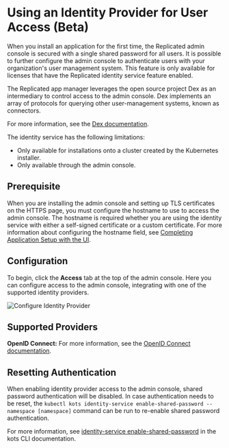 # Using an Identity Provider for User Access (Beta)

When you install an application for the first time, the Replicated admin console is secured with a single shared password for all users.
It is possible to further configure the admin console to authenticate users with your organization's user management system.
This feature is only available for licenses that have the Replicated identity service feature enabled.

The Replicated app manager leverages the open source project Dex as an intermediary to control access to the admin console.
Dex implements an array of protocols for querying other user-management systems, known as connectors.

For more information, see the [Dex documentation](https://dexidp.io/docs/).

The identity service has the following limitations:
* Only available for installations onto a cluster created by the Kubernetes installer.
* Only available through the admin console.

## Prerequisite

When you are installing the admin console and setting up TLS certificates on the HTTPS page, you must configure the hostname to use to access the admin console. The hostname is required whether you are using the identity service with either a self-signed certificate or a custom certificate. For more information about configuring the hostname field, see [Completing Application Setup with the UI](installing-app-setup).

## Configuration

To begin, click the **Access** tab at the top of the admin console.
Here you can configure access to the admin console, integrating with one of the supported identity providers.

![Configure Identity Provider](/images/access-identity.png)

## Supported Providers

**OpenID Connect:** For more information, see the [OpenID Connect documentation](https://openid.net/connect/).

## Resetting Authentication

When enabling identity provider access to the admin console, shared password authentication will be disabled.
In case authentication needs to be reset, the `kubectl kots identity-service enable-shared-password --namespace [namespace]` command can be run to re-enable shared password authentication.

For more information, see [identity-service enable-shared-password](../reference/kots-cli-identity-service-enable-shared-password/) in the kots CLI documentation.
